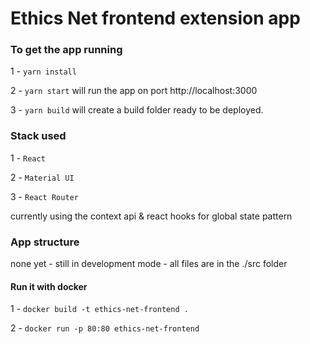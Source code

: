 # Ethics Net frontend extension app

### To get the app running

1 - `yarn install`

2 - `yarn start` will run the app on port http://localhost:3000

3 - `yarn build` will create a build folder ready to be deployed.


### Stack used

1 - `React`

2 - `Material UI`

3 - `React Router`

currently using the context api & react hooks  for global state pattern


### App structure

none yet - still in development mode - all files are in the ./src folder

#### Run it with docker 

1 - `docker build -t ethics-net-frontend .`

2 - `docker run -p 80:80 ethics-net-frontend` 